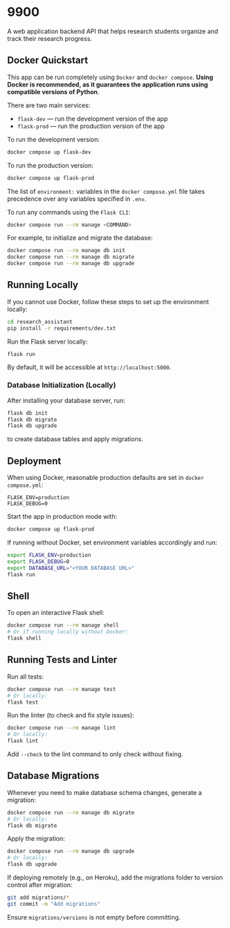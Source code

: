 # 9900

A web application backend API that helps research students organize and track their research progress.

## Docker Quickstart

This app can be run completely using `Docker` and `docker compose`. **Using Docker is recommended, as it guarantees the application runs using compatible versions of Python**.

There are two main services:

- `flask-dev` — run the development version of the app  
- `flask-prod` — run the production version of the app

To run the development version:

```bash
docker compose up flask-dev
```

To run the production version:

```bash
docker compose up flask-prod
```

The list of `environment:` variables in the `docker compose.yml` file takes precedence over any variables specified in `.env`.

To run any commands using the `Flask CLI`:

```bash
docker compose run --rm manage <COMMAND>
```

For example, to initialize and migrate the database:

```bash
docker compose run --rm manage db init
docker compose run --rm manage db migrate
docker compose run --rm manage db upgrade
```

## Running Locally

If you cannot use Docker, follow these steps to set up the environment locally:

```bash
cd research_assistant
pip install -r requirements/dev.txt
```

Run the Flask server locally:

```bash
flask run
```

By default, it will be accessible at `http://localhost:5000`.

### Database Initialization (Locally)

After installing your database server, run:

```bash
flask db init
flask db migrate
flask db upgrade
```

to create database tables and apply migrations.

## Deployment

When using Docker, reasonable production defaults are set in `docker compose.yml`:

```text
FLASK_ENV=production
FLASK_DEBUG=0
```

Start the app in production mode with:

```bash
docker compose up flask-prod
```

If running without Docker, set environment variables accordingly and run:

```bash
export FLASK_ENV=production
export FLASK_DEBUG=0
export DATABASE_URL="<YOUR DATABASE URL>"
flask run
```

## Shell

To open an interactive Flask shell:

```bash
docker compose run --rm manage shell
# Or if running locally without Docker:
flask shell
```

## Running Tests and Linter

Run all tests:

```bash
docker compose run --rm manage test
# Or locally:
flask test
```

Run the linter (to check and fix style issues):

```bash
docker compose run --rm manage lint
# Or locally:
flask lint
```

Add `--check` to the lint command to only check without fixing.

## Database Migrations

Whenever you need to make database schema changes, generate a migration:

```bash
docker compose run --rm manage db migrate
# Or locally:
flask db migrate
```

Apply the migration:

```bash
docker compose run --rm manage db upgrade
# Or locally:
flask db upgrade
```

If deploying remotely (e.g., on Heroku), add the migrations folder to version control after migration:

```bash
git add migrations/*
git commit -m "Add migrations"
```

Ensure `migrations/versions` is not empty before committing.
